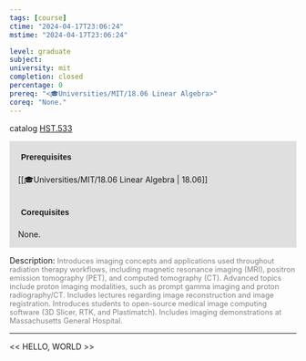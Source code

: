```yaml
---
tags: [course]
ctime: "2024-04-17T23:06:24"
mstime: "2024-04-17T23:06:24"

level: graduate
subject: 
university: mit
completion: closed
percentage: 0
prereq: "<🎓Universities/MIT/18.06 Linear Algebra>"
coreq: "None."
---
```


catalog [HST.533](http://student.mit.edu/catalog/mHSTa.html#HST.533)

<span style="display: block; padding: 15px; background-color: rgb(100, 100, 100, 0.2);"><font id="m_prereq4015_0" style="display: block; font-family: Arial, sans-serif; font-weight: bold; padding: 5px">Prerequisites</font><br><span id="prereq4015_0">[[🎓Universities/MIT/18.06 Linear Algebra | 18.06]]</span></span>
<span style="display: block; padding: 15px; background-color: rgb(100, 100, 100, 0.2);"><font id="m_coreq4015_0" style="display: block; font-family: Arial, sans-serif; font-weight: bold; padding: 5px">Corequisites</font><br><span id="coreq4015_0">None.</span></span>

<font style="">Description:</font>
<font style="color: grey; font-size: 0.8rem;">Introduces imaging concepts and applications used throughout radiation therapy workflows, including magnetic resonance imaging (MRI), positron emission tomography (PET), and computed tomography (CT). Advanced topics include proton imaging modalities, such as prompt gamma imaging and proton radiography/CT. Includes lectures regarding image reconstruction and image registration. Introduces students to open-source medical image computing software (3D Slicer, RTK, and Plastimatch). Includes imaging demonstrations at Massachusetts General Hospital.</font>



---

<< HELLO, WORLD >>
